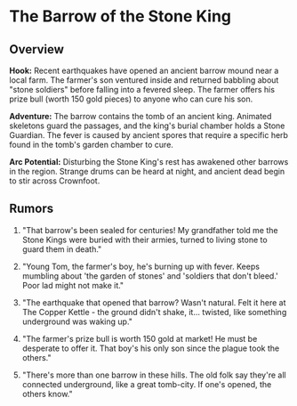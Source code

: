 # The Barrow of the Stone King

## Overview

**Hook:** Recent earthquakes have opened an ancient barrow mound near a local farm. The farmer's son ventured inside and returned babbling about "stone soldiers" before falling into a fevered sleep. The farmer offers his prize bull (worth 150 gold pieces) to anyone who can cure his son.

**Adventure:** The barrow contains the tomb of an ancient king. Animated skeletons guard the passages, and the king's burial chamber holds a Stone Guardian. The fever is caused by ancient spores that require a specific herb found in the tomb's garden chamber to cure.

**Arc Potential:** Disturbing the Stone King's rest has awakened other barrows in the region. Strange drums can be heard at night, and ancient dead begin to stir across Crownfoot.

## Rumors

1. "That barrow's been sealed for centuries! My grandfather told me the Stone Kings were buried with their armies, turned to living stone to guard them in death."

2. "Young Tom, the farmer's boy, he's burning up with fever. Keeps mumbling about 'the garden of stones' and 'soldiers that don't bleed.' Poor lad might not make it."

3. "The earthquake that opened that barrow? Wasn't natural. Felt it here at The Copper Kettle - the ground didn't shake, it... twisted, like something underground was waking up."

4. "The farmer's prize bull is worth 150 gold at market! He must be desperate to offer it. That boy's his only son since the plague took the others."

5. "There's more than one barrow in these hills. The old folk say they're all connected underground, like a great tomb-city. If one's opened, the others know."
